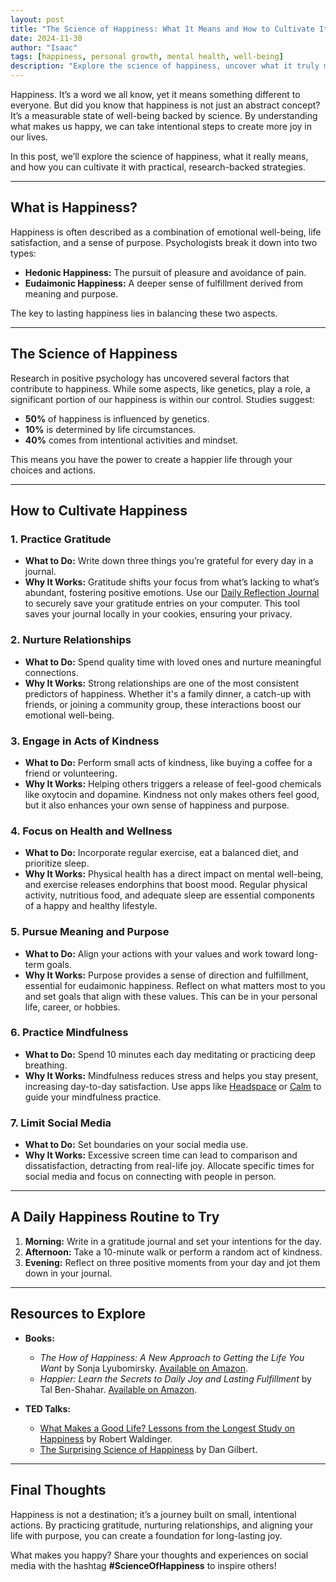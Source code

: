 ```yaml
---
layout: post
title: "The Science of Happiness: What It Means and How to Cultivate It"
date: 2024-11-30
author: "Isaac"
tags: [happiness, personal growth, mental health, well-being]
description: "Explore the science of happiness, uncover what it truly means, and discover actionable strategies to cultivate more joy and fulfillment in your life."
---
```


Happiness. It’s a word we all know, yet it means something different to everyone. But did you know that happiness is not just an abstract concept? It’s a measurable state of well-being backed by science. By understanding what makes us happy, we can take intentional steps to create more joy in our lives.

In this post, we’ll explore the science of happiness, what it really means, and how you can cultivate it with practical, research-backed strategies.

---

## What is Happiness?

Happiness is often described as a combination of emotional well-being, life satisfaction, and a sense of purpose. Psychologists break it down into two types:
- **Hedonic Happiness:** The pursuit of pleasure and avoidance of pain.
- **Eudaimonic Happiness:** A deeper sense of fulfillment derived from meaning and purpose.

The key to lasting happiness lies in balancing these two aspects.

---

## The Science of Happiness

Research in positive psychology has uncovered several factors that contribute to happiness. While some aspects, like genetics, play a role, a significant portion of our happiness is within our control. Studies suggest:
- **50%** of happiness is influenced by genetics.
- **10%** is determined by life circumstances.
- **40%** comes from intentional activities and mindset.

This means you have the power to create a happier life through your choices and actions.

---

## How to Cultivate Happiness

### 1. **Practice Gratitude**
- **What to Do:** Write down three things you’re grateful for every day in a journal.
- **Why It Works:** Gratitude shifts your focus from what’s lacking to what’s abundant, fostering positive emotions. Use our [Daily Reflection Journal](https://www.321niche.com/daily-reflection-journal.html) to securely save your gratitude entries on your computer. This tool saves your journal locally in your cookies, ensuring your privacy.

### 2. **Nurture Relationships**
- **What to Do:** Spend quality time with loved ones and nurture meaningful connections.
- **Why It Works:** Strong relationships are one of the most consistent predictors of happiness. Whether it's a family dinner, a catch-up with friends, or joining a community group, these interactions boost our emotional well-being.

### 3. **Engage in Acts of Kindness**
- **What to Do:** Perform small acts of kindness, like buying a coffee for a friend or volunteering.
- **Why It Works:** Helping others triggers a release of feel-good chemicals like oxytocin and dopamine. Kindness not only makes others feel good, but it also enhances your own sense of happiness and purpose.

### 4. **Focus on Health and Wellness**
- **What to Do:** Incorporate regular exercise, eat a balanced diet, and prioritize sleep.
- **Why It Works:** Physical health has a direct impact on mental well-being, and exercise releases endorphins that boost mood. Regular physical activity, nutritious food, and adequate sleep are essential components of a happy and healthy lifestyle.

### 5. **Pursue Meaning and Purpose**
- **What to Do:** Align your actions with your values and work toward long-term goals.
- **Why It Works:** Purpose provides a sense of direction and fulfillment, essential for eudaimonic happiness. Reflect on what matters most to you and set goals that align with these values. This can be in your personal life, career, or hobbies.

### 6. **Practice Mindfulness**
- **What to Do:** Spend 10 minutes each day meditating or practicing deep breathing.
- **Why It Works:** Mindfulness reduces stress and helps you stay present, increasing day-to-day satisfaction. Use apps like [Headspace](https://www.headspace.com) or [Calm](https://www.calm.com) to guide your mindfulness practice.

### 7. **Limit Social Media**
- **What to Do:** Set boundaries on your social media use.
- **Why It Works:** Excessive screen time can lead to comparison and dissatisfaction, detracting from real-life joy. Allocate specific times for social media and focus on connecting with people in person.

---

## A Daily Happiness Routine to Try

1. **Morning:** Write in a gratitude journal and set your intentions for the day.
2. **Afternoon:** Take a 10-minute walk or perform a random act of kindness.
3. **Evening:** Reflect on three positive moments from your day and jot them down in your journal.

---

## Resources to Explore

- **Books:**
  - *The How of Happiness: A New Approach to Getting the Life You Want* by Sonja Lyubomirsky. [Available on Amazon](https://amzn.to/3ZxFmwn).
  - *Happier: Learn the Secrets to Daily Joy and Lasting Fulfillment* by Tal Ben-Shahar. [Available on Amazon](https://amzn.to/4fSLaGb).

- **TED Talks:**
  - [What Makes a Good Life? Lessons from the Longest Study on Happiness](https://www.ted.com/talks/robert_waldinger_what_makes_a_good_life_lessons_from_the_longest_study_on_happiness) by Robert Waldinger.
  - [The Surprising Science of Happiness](https://www.ted.com/talks/dan_gilbert_the_surprising_science_of_happiness) by Dan Gilbert.

---

## Final Thoughts

Happiness is not a destination; it’s a journey built on small, intentional actions. By practicing gratitude, nurturing relationships, and aligning your life with purpose, you can create a foundation for long-lasting joy.

What makes you happy? Share your thoughts and experiences on social media with the hashtag **#ScienceOfHappiness** to inspire others!
